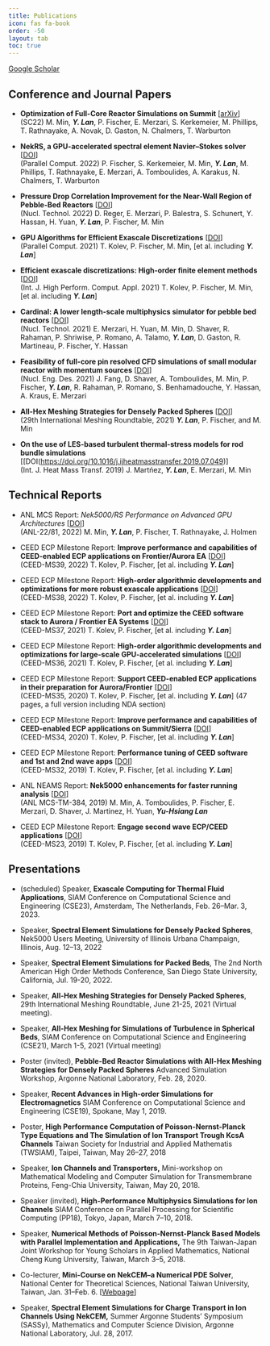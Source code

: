 ```yaml
---
title: Publications
icon: fas fa-book
order: -50
layout: tab
toc: true
---
```


[Google Scholar](https://scholar.google.com/citations?user=Hfzrm8EAAAAJ&hl)

## Conference and Journal Papers

- __Optimization of Full-Core Reactor Simulations on Summit__ [[arXiv](https://arxiv.org/abs/2110.01716)]   
(SC22) M. Min, ***Y. Lan***, P. Fischer, E. Merzari, S. Kerkemeier, M. Phillips, T. Rathnayake, A. Novak, D. Gaston, N. Chalmers, T. Warburton


- __NekRS, a GPU-accelerated spectral element Navier–Stokes solver__ [[DOI](https://doi.org/10.1016/j.parco.2022.102982)]      
(Parallel Comput. 2022) P. Fischer, S. Kerkemeier, M. Min, ***Y. Lan***, M. Phillips, T. Rathnayake, E. Merzari, A. Tomboulides, A. Karakus, N. Chalmers, T. Warburton


- __Pressure Drop Correlation Improvement for the Near-Wall Region of Pebble-Bed Reactors__ [[DOI](https://doi.org/10.1080/00295450.2022.2108688)]    
(Nucl. Technol. 2022) D. Reger, E. Merzari, P. Balestra, S. Schunert, Y. Hassan, H. Yuan, ***Y. Lan***, P. Fischer, M. Min


- __GPU Algorithms for Efficient Exascale Discretizations__ [[DOI](https://doi.org/10.1016/j.parco.2021.102841)]     
(Parallel Comput. 2021) T. Kolev, P. Fischer, M. Min, [et al. including ***Y. Lan***]


- __Efficient exascale discretizations: High-order finite element methods__ [[DOI](https://doi.org/10.1016/j.parco.2021.102841)]    
(Int. J. High Perform. Comput. Appl. 2021) T. Kolev, P. Fischer, M. Min, [et al. including ***Y. Lan***]


- __Cardinal: A lower length-scale multiphysics simulator for pebble bed reactors__ [[DOI](https://doi.org/10.1080/00295450.2020.1824471)]      
(Nucl. Technol. 2021) E. Merzari, H. Yuan, M. Min, D. Shaver, R. Rahaman, P. Shriwise, P. Romano, A. Talamo, ***Y. Lan***, D. Gaston, R. Martineau, P. Fischer, Y. Hassan 


- __Feasibility of full-core pin resolved CFD simulations of small modular reactor with momentum sources__ [[DOI](https://doi.org/10.1016/j.nucengdes.2021.111143)]    
(Nucl. Eng. Des. 2021) J. Fang, D. Shaver, A. Tomboulides, M. Min, P. Fischer, ***Y. Lan***, R. Rahaman, P. Romano, S. Benhamadouche, Y. Hassan, A. Kraus, E. Merzari


- __All-Hex Meshing Strategies for Densely Packed Spheres__ [[DOI](https://10.5281/zenodo.5559011)]   
(29th International Meshing Roundtable, 2021) ***Y. Lan***, P. Fischer, and M. Min


- __On the use of LES-based turbulent thermal-stress models for rod bundle simulations__ [[DOI(https://doi.org/10.1016/j.ijheatmasstransfer.2019.07.049)]      
(Int. J. Heat Mass Transf. 2019) J. Martńez, ***Y. Lan***, E. Merzari, M. Min


## Technical Reports
- ANL MCS Report: _Nek5000/RS Performance on Advanced GPU Architectures_ [[DOI](https://doi.org/10.2172/1894022)]     
(ANL-22/81, 2022) M. Min, ***Y. Lan***, P. Fischer, T. Rathnayake, J. Holmen

- CEED ECP Milestone Report: __Improve performance and capabilities of CEED-enabled ECP applications on Frontier/Aurora EA__ [[DOI](https://doi.org/10.5281/zenodo.7202571)]     
(CEED-MS39, 2022) T. Kolev, P. Fischer, [et al. including ***Y. Lan***]

- CEED ECP Milestone Report: __High-order algorithmic developments and optimizations for more robust exascale applications__ [[DOI](https://doi.org/10.5281/zenodo.6514857)]     
(CEED-MS38, 2022) T. Kolev, P. Fischer, [et al. including ***Y. Lan***]

- CEED ECP Milestone Report: __Port and optimize the CEED software stack to Aurora / Frontier EA Systems__ [[DOI](https://doi.org/10.5281/zenodo.5542244)]     
(CEED-MS37, 2021) T. Kolev, P. Fischer, [et al. including ***Y. Lan***]

- CEED ECP Milestone Report: __High-order algorithmic developments and optimizations for large-scale GPU-accelerated simulations__ [[DOI](https://doi.org/10.5281/zenodo.7202571)]     
(CEED-MS36, 2021) T. Kolev, P. Fischer, [et al. including ***Y. Lan***]

- CEED ECP Milestone Report: __Support CEED-enabled ECP applications in their preparation for Aurora/Frontier__ [[DOI](https://doi.org/10.5281/zenodo.4146401)]      
(CEED-MS35, 2020) T. Kolev, P. Fischer, [et al. including ***Y. Lan***] 
(47 pages, a full version including NDA section)

- CEED ECP Milestone Report: __Improve performance and capabilities of CEED-enabled ECP applications on Summit/Sierra__ [[DOI](https://doi.org/10.5281/zenodo.3860804)]    
(CEED-MS34, 2020) T. Kolev, P. Fischer, [et al. including ***Y. Lan***]

- CEED ECP Milestone Report: __Performance tuning of CEED software and 1st and 2nd wave apps__ [[DOI](https://doi.org/10.5281/zenodo.3477618)]     
(CEED-MS32, 2019) T. Kolev, P. Fischer, [et al. including ***Y. Lan***]

- ANL NEAMS Report: __Nek5000 enhancements for faster running analysis__ [[DOI](https://doi.org/10.2172/1670708)]    
(ANL MCS-TM-384, 2019) M. Min, A. Tomboulides, P. Fischer, E. Merzari, D. Shaver, J. Martinez, H. Yuan, ***Yu-Hsiang Lan***

- CEED ECP Milestone Report: __Engage second wave ECP/CEED applications__ [[DOI](https://doi.org/10.5281/zenodo.2542359)]     
(CEED-MS23, 2019) T. Kolev, P. Fischer, [et al. including ***Y. Lan***]


## Presentations

- (scheduled) Speaker, __Exascale Computing for Thermal Fluid Applications__, SIAM Conference on Computational Science and Engineering (CSE23), Amsterdam, The Netherlands, Feb. 26–Mar. 3, 2023.

- Speaker, __Spectral Element Simulations for Densely Packed Spheres__, Nek5000 Users Meeting, University of Illinois Urbana Champaign, Illinois, Aug. 12–13, 2022

- Speaker, __Spectral Element Simulations for Packed Beds__, The 2nd North American High Order Methods Conference, San Diego State University, California, Jul. 19-20, 2022.

- Speaker, __All-Hex Meshing Strategies for Densely Packed Spheres__, 29th International Meshing Roundtable, June 21-25, 2021 (Virtual meeting).

- Speaker, __All-Hex Meshing for Simulations of Turbulence in Spherical Beds__, SIAM Conference on Computational Science and Engineering (CSE21), March 1-5, 2021 (Virtual meeting)

- Poster (invited), __Pebble-Bed Reactor Simulations with All-Hex Meshing Strategies for Densely Packed Spheres__ Advanced Simulation Workshop, Argonne National Laboratory, Feb. 28, 2020.

- Speaker, __Recent Advances in High-order Simulations for Electromagnetics__ SIAM Conference on Computational Science and Engineering (CSE19), Spokane, May 1, 2019.

- Poster, __High Performance Computation of Poisson-Nernst-Planck Type Equations and The Simulation of Ion Transport Trough KcsA Channels__ Taiwan Society for Industrial and Applied Mathematis (TWSIAM), Taipei, Taiwan, May 26–27, 2018

- Speaker, __Ion Channels and Transporters,__ Mini-workshop on Mathematical Modeling and Computer Simulation for Transmembrane Proteins, Feng-Chia University, Taiwan, May 20, 2018.

- Speaker (invited), __High-Performance Multiphysics Simulations for Ion Channels__ SIAM Conference on Parallel Processing for Scientific Computing (PP18), Tokyo, Japan, March 7–10, 2018.

- Speaker, __Numerical Methods of Poisson-Nernst-Planck Based Models with Parallel Implementation and Applications,__ The 9th Taiwan-Japan Joint Workshop for Young Scholars in Applied Mathematics, National Cheng Kung University, Taiwan, March 3–5, 2018.

- Co-lecturer, __Mini-Course on NekCEM–a Numerical PDE Solver__, National Center for Theoretical Sciences, National Taiwan University, Taiwan, Jan. 31–Feb. 6. [[Webpage](http://www.ncts.ntu.edu.tw/events_3_detail.php?nid=141)]

- Speaker, __Spectral Element Simulations for Charge Transport in Ion Channels Using NekCEM,__ Summer Argonne Students’ Symposium (SASSy), Mathematics and Computer Science Division, Argonne National Laboratory, Jul. 28, 2017.



